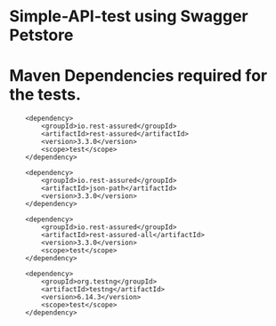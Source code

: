# Simple-API-test using Swagger Petstore

# Maven Dependencies required for the tests.

        <dependency>
            <groupId>io.rest-assured</groupId>
            <artifactId>rest-assured</artifactId>
            <version>3.3.0</version>
            <scope>test</scope>
        </dependency>
        
        <dependency>
            <groupId>io.rest-assured</groupId>
            <artifactId>json-path</artifactId>
            <version>3.3.0</version>
        </dependency>
        
        <dependency>
            <groupId>io.rest-assured</groupId>
            <artifactId>rest-assured-all</artifactId>
            <version>3.3.0</version>
            <scope>test</scope>
        </dependency>
        
        <dependency>
            <groupId>org.testng</groupId>
            <artifactId>testng</artifactId>
            <version>6.14.3</version>
            <scope>test</scope>
        </dependency>
